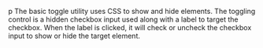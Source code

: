 p The basic toggle utility uses CSS to show and hide elements. The toggling control is a hidden checkbox input used along with a label to target the checkbox. When the label is clicked, it will check or uncheck the checkbox input to show or hide the target element.